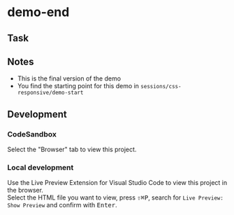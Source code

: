 # demo-end

## Task

## Notes

- This is the final version of the demo
- You find the starting point for this demo in `sessions/css-responsive/demo-start`

## Development

### CodeSandbox

Select the "Browser" tab to view this project.

### Local development

Use the Live Preview Extension for Visual Studio Code to view this project in the browser.  
Select the HTML file you want to view, press <kbd>⇧</kbd><kbd>⌘</kbd><kbd>P</kbd>, search for `Live Preview: Show Preview` and confirm with <kbd>Enter</kbd>.
